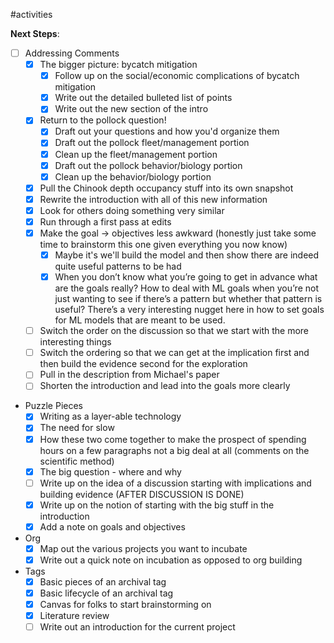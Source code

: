 #activities 

**Next Steps**:

- [ ] Addressing Comments
	- [x] The bigger picture: bycatch mitigation
		- [x] Follow up on the social/economic complications of bycatch mitigation
		- [x] Write out the detailed bulleted list of points
		- [x] Write out the new section of the intro
	- [x] Return to the pollock question!
		- [x] Draft out your questions and how you'd organize them 
		- [x] Draft out the pollock fleet/management portion
		- [x] Clean up the fleet/management portion 
		- [x] Draft out the pollock behavior/biology portion
		- [x] Clean up the behavior/biology portion
	- [x] Pull the Chinook depth occupancy stuff into its own snapshot
	- [x] Rewrite the introduction with all of this new information
	- [x] Look for others doing something very similar
	- [x] Run through a first pass at edits
	- [x] Make the goal -> objectives less awkward (honestly just take some time to brainstorm this one given everything you now know)
		- [x] Maybe it's we'll build the model and then show there are indeed quite useful patterns to be had
		- [x] When you don’t know what you’re going to get in advance what are the goals really? How to deal with ML goals when you’re not just wanting to see if there’s a pattern but whether that pattern is useful? There’s a very interesting nugget here in how to set goals for ML models that are meant to be used. 
	- [ ] Switch the order on the discussion so that we start with the more interesting things
	- [ ] Switch the ordering so that we can get at the implication first and then build the evidence second for the exploration
	- [ ] Pull in the description from Michael's paper
	- [ ] Shorten the introduction and lead into the goals more clearly 
- Puzzle Pieces
	- [x] Writing as a layer-able technology 
	- [x] The need for slow
	- [x] How these two come together to make the prospect of spending hours on a few paragraphs not a big deal at all (comments on the scientific method)
	- [x] The big question - where and why
	- [ ] Write up on the idea of a discussion starting with implications and building evidence (AFTER DISCUSSION IS DONE)
	- [x] Write up on the notion of starting with the big stuff in the introduction
	- [x] Add a note on goals and objectives
- Org
	- [x] Map out the various projects you want to incubate 
	- [x] Write out a quick note on incubation as opposed to org building 
- Tags
	- [x] Basic pieces of an archival tag
	- [x] Basic lifecycle of an archival tag
	- [x] Canvas for folks to start brainstorming on
	- [x] Literature review
	- [ ] Write out an introduction for the current project